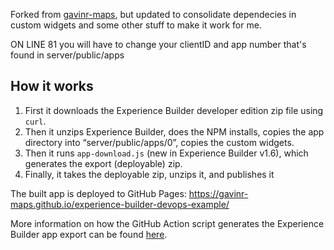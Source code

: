 Forked from [gavinr-maps](https://github.com/gavinr-maps/experience-builder-devops-example), but updated to consolidate dependecies in custom widgets and some other stuff to make it work for me.



ON LINE 81 you will have to change your clientID and app number that's found in server/public/apps


## How it works

1. First it downloads the Experience Builder developer edition zip file using `curl`.
1. Then it unzips Experience Builder, does the NPM installs, copies the app directory into “server/public/apps/0”, copies the custom widgets.
1. Then it runs `app-download.js` (new in Experience Builder v1.6), which generates the export (deployable) zip.
1. Finally, it takes the deployable zip, unzips it, and publishes it

The built app is deployed to GitHub Pages: https://gavinr-maps.github.io/experience-builder-devops-example/

More information on how the GitHub Action script generates the Experience Builder app export can be found [here](https://community.esri.com/t5/arcgis-experience-builder-blog/experience-builder-devops-generating-the-app/ba-p/1112247).



